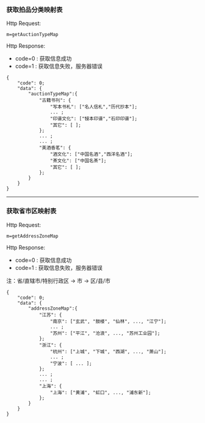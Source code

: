 ### <a name="1">获取拍品分类映射表</a>

Http Request: 

```
m=getAuctionTypeMap
```
Http Response:
 
- code=0 : 获取信息成功
- code=1 : 获取信息失败，服务器错误

``` 
{ 
    "code": 0;
    "data": {
    	"auctionTypeMap":{
    		"古籍书刊": {
    			"写本书札": ["名人信札","历代抄本"];
    			... ;    			
    			"印谱文化": ["锓本印谱","石印印谱"];
    			"其它": [ ];
    		};
    		... ;
    		... ;	
    		"美酒香茗": {
    			"酒文化": ["中国名酒","西洋名酒"];
    			"茶文化": ["中国名茶"];
    			"其它": [ ];
    		};
    	}
    }
}
```

----

### <a name="2">获取省市区映射表</a>

Http Request: 

```
m=getAddressZoneMap
```
Http Response:
 
- code=0 : 获取信息成功
- code=1 : 获取信息失败，服务器错误

注：省/直辖市/特别行政区 -> 市 -> 区/县/市


``` 
{ 
    "code": 0;
    "data": {
    	"addressZoneMap":{
    		"江苏": {
    			"南京": ["玄武", "鼓楼", "仙林", ..., "江宁"];
    			... ;    			
    			"苏州": ["平江", "沧浪", ..., "苏州工业园"];
    		};
    		"浙江": {
    			"杭州": ["上城", "下城", "西湖", ..., "萧山"];
    			... ;    			
    			"宁波": [ ... ];
    		};
    		... ;
    		... ;	
    		"上海": {
    			"上海": ["黄浦", "虹口", ..., "浦东新"];
    		};
    	}
    }
}
```